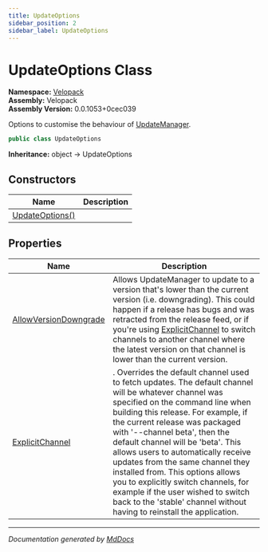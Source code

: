 ```yaml
---
title: UpdateOptions
sidebar_position: 2
sidebar_label: UpdateOptions
---
```

<!--  
  <auto-generated>   
    The contents of this file were generated by a tool.  
    Changes to this file may be list if the file is regenerated  
  </auto-generated>   
-->

# UpdateOptions Class

**Namespace:** [Velopack](../index.md)  
**Assembly:** Velopack  
**Assembly Version:** 0.0.1053+0cec039

Options to customise the behaviour of [UpdateManager](../UpdateManager/index.md).

```csharp
public class UpdateOptions
```

**Inheritance:** object → UpdateOptions

## Constructors

| Name                                     | Description |
| ---------------------------------------- | ----------- |
| [UpdateOptions()](constructors/index.md) |             |

## Properties

| Name                                                         | Description                                                                                                                                                                                                                                                                                                                                                                                                                                                                                                                                                                                                                |
| ------------------------------------------------------------ | -------------------------------------------------------------------------------------------------------------------------------------------------------------------------------------------------------------------------------------------------------------------------------------------------------------------------------------------------------------------------------------------------------------------------------------------------------------------------------------------------------------------------------------------------------------------------------------------------------------------------- |
| [AllowVersionDowngrade](properties/AllowVersionDowngrade.md) | Allows UpdateManager to update to a version that's lower than the current version (i.e. downgrading). This could happen if a release has bugs and was retracted from the release feed, or if you're using [ExplicitChannel](properties/ExplicitChannel.md) to switch channels to another channel where the latest version on that  channel is lower than the current version.                                                                                                                                                                                                                                              |
| [ExplicitChannel](properties/ExplicitChannel.md)             | . Overrides the default channel used to fetch updates.              The default channel will be whatever channel was specified on the command line when building this release.              For example, if the current release was packaged with '\-\-channel beta', then the default channel will be 'beta'.             This allows users to automatically receive updates from the same channel they installed from. This options             allows you to explicitly switch channels, for example if the user wished to switch back to the 'stable' channel             without having to reinstall the application. |

___

*Documentation generated by [MdDocs](https://github.com/ap0llo/mddocs)*
